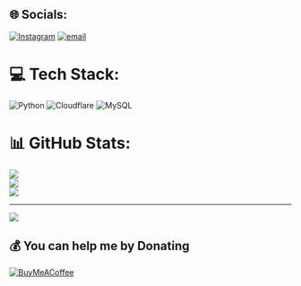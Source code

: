 
## 🌐 Socials:
[![Instagram](https://img.shields.io/badge/Instagram-%23E4405F.svg?logo=Instagram&logoColor=white)](https://instagram.com/code._.kartik_) [![email](https://img.shields.io/badge/Email-D14836?logo=gmail&logoColor=white)](mailto:kartikkumar1568@gmail.com) 

# 💻 Tech Stack:
![Python](https://img.shields.io/badge/python-3670A0?style=for-the-badge&logo=python&logoColor=ffdd54) ![Cloudflare](https://img.shields.io/badge/Cloudflare-F38020?style=for-the-badge&logo=Cloudflare&logoColor=white) ![MySQL](https://img.shields.io/badge/mysql-4479A1.svg?style=for-the-badge&logo=mysql&logoColor=white)
# 📊 GitHub Stats:
![](https://github-readme-stats.vercel.app/api?username=kartikkumar1568&theme=dark&hide_border=false&include_all_commits=true&count_private=true)<br/>
![](https://nirzak-streak-stats.vercel.app/?user=kartikkumar1568&theme=dark&hide_border=false)<br/>
![](https://github-readme-stats.vercel.app/api/top-langs/?username=kartikkumar1568&theme=dark&hide_border=false&include_all_commits=true&count_private=true&layout=compact)

---
[![](https://visitcount.itsvg.in/api?id=kartikkumar1568&icon=0&color=0)](https://visitcount.itsvg.in)

  ## 💰 You can help me by Donating
  [![BuyMeACoffee](https://img.shields.io/badge/Buy%20Me%20a%20Coffee-ffdd00?style=for-the-badge&logo=buy-me-a-coffee&logoColor=black)](https://buymeacoffee.com/kartikkumar) 

  
<!-- Proudly created with GPRM ( https://gprm.itsvg.in ) -->
